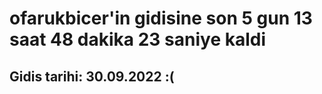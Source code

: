 # ofarukbicer'in gidisine son 5 gun 13 saat 48 dakika 23 saniye kaldi

## Gidis tarihi: 30.09.2022 :(